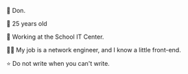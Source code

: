 📃 Don.

👦 25 years old

🏫 Working at the School IT Center.

👨‍🍳 My job is a network engineer, and I know a little front-end.

⭐ Do not write when you can't write.

<!---
HanSuhhi/HanSuhhi is a ✨ special ✨ repository because its `README.md` (this file) appears on your GitHub profile.
You can click the Preview link to take a look at your changes.
--->
